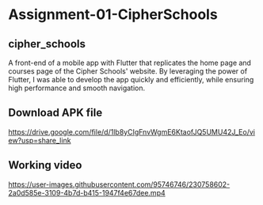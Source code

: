 # Assignment-01-CipherSchools

## cipher_schools

A front-end of a mobile app with Flutter that replicates the home page and courses page of the Cipher Schools' website. By leveraging the power of Flutter, I was able to develop the app quickly and efficiently, while ensuring high performance and smooth navigation.

## Download APK file
https://drive.google.com/file/d/1lb8yCIgFnvWgmE6KtaofJQ5UMU42J_Eo/view?usp=share_link

## Working video

https://user-images.githubusercontent.com/95746746/230758602-2a0d585e-3109-4b7d-b415-1947f4e67dee.mp4

